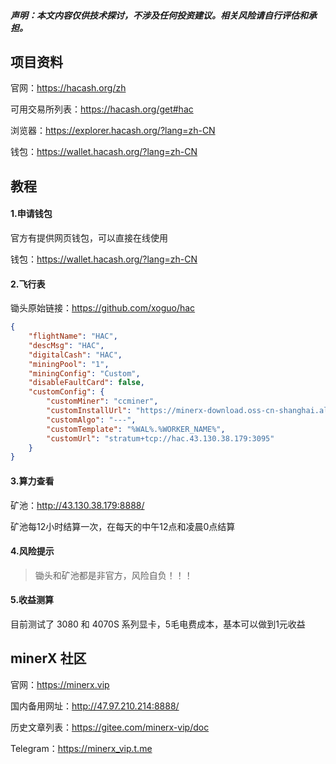 

##### **声明**：本文内容仅供技术探讨，不涉及任何投资建议。相关风险请自行评估和承担。



## 项目资料

官网：https://hacash.org/zh

可用交易所列表：https://hacash.org/get#hac

浏览器：https://explorer.hacash.org/?lang=zh-CN

钱包：https://wallet.hacash.org/?lang=zh-CN



## 教程

#### 1.申请钱包

官方有提供网页钱包，可以直接在线使用

钱包：https://wallet.hacash.org/?lang=zh-CN



#### 2.飞行表

锄头原始链接：https://github.com/xoguo/hac

```json
{
    "flightName": "HAC",
    "descMsg": "HAC",
    "digitalCash": "HAC",
    "miningPool": "1",
    "miningConfig": "Custom",
    "disableFaultCard": false,
    "customConfig": {
        "customMiner": "ccminer",
        "customInstallUrl": "https://minerx-download.oss-cn-shanghai.aliyuncs.com/hac/ccminer-0313.13.tar.gz",
        "customAlgo": "---",
        "customTemplate": "%WAL%.%WORKER_NAME%",
        "customUrl": "stratum+tcp://hac.43.130.38.179:3095"
    }
}
```



#### 3.算力查看

矿池：http://43.130.38.179:8888/

矿池每12小时结算一次，在每天的中午12点和凌晨0点结算



#### 4.风险提示

> 锄头和矿池都是非官方，风险自负！！！



#### 5.收益测算

目前测试了 3080 和 4070S 系列显卡，5毛电费成本，基本可以做到1元收益



## minerX 社区

官网：https://minerx.vip

国内备用网址：http://47.97.210.214:8888/

历史文章列表：https://gitee.com/minerx-vip/doc

Telegram：https://minerx_vip.t.me


